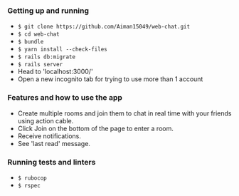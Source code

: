 ### Getting up and running

 - `$ git clone https://github.com/Aiman15049/web-chat.git`
 - `$ cd web-chat`
 - `$ bundle`
 - `$ yarn install --check-files`
 - `$ rails db:migrate`
 - `$ rails server`
 - Head to 'localhost:3000/'
 - Open a new incognito tab for trying to use more than 1 account

### Features and how to use the app
- Create multiple rooms and join them to chat in real time with your friends using action cable.
- Click Join on the bottom of the page to enter a room.
- Receive notifications.
- See 'last read' message.


### Running tests and linters

- `$ rubocop`
- `$ rspec`
